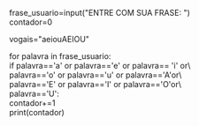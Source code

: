 frase_usuario=input("ENTRE COM SUA FRASE: ")                  
contador=0                                                    
                                                              
vogais="aeiouAEIOU"                                           
                                                              
for palavra in frase_usuario:                                 
    if palavra=='a' or palavra=='e' or palavra== 'i' or\      
       palavra=='o' or palavra=='u' or palavra=='A'or\        
       palavra=='E' or palavra=='I' or palavra=='O'or\        
       palavra=='U':                                          
       contador+=1                                            
print(contador)                                               
